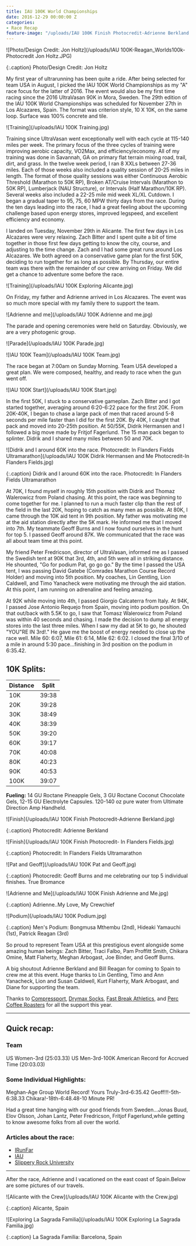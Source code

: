 ```yaml
---
title: IAU 100K World Championships
date: 2016-12-29 00:00:00 Z
categories:
- Race Recap
feature-image: "/uploads/IAU 100K Finish Photocredit-Adrienne Berkland.jpg"
---
```


![Photo/Design Credit: Jon Holtz](/uploads/IAU 100K-Reagan_Worlds100k-Photocredit Jon Holtz.JPG)

{:.caption}
Photo/Design Credit: Jon Holtz

My first year of ultrarunning has been quite a ride. After being selected for team USA in August, I picked the IAU 100K World Championships as my "A" race focus for the latter of 2016. The event would also be my first time racing since the 2016 UltraVasan 90K in Mora, Sweden. The 29th edition of the IAU 100K World Championships was scheduled for November 27th in Los Alcazares, Spain. The format was criterion style, 10 X 10K, on the same loop. Surface was 100% concrete and tile.

![Training](/uploads/IAU 100K Training.jpg)

Training since UltraVasan went exceptionally well with each cycle at 115-140 miles per week. The primary focus of the three cycles of training were improving aerobic capacity, VO2Max, and efficiency/economy. All of my training was done in Savannah, GA on primary flat terrain mixing road, trail, dirt, and grass. In the twelve week period, I ran 8 XXLs between 27-36 miles. Each of those weeks also included a quality session of 20-25 miles in length. The format of those quality sessions was either Continuous Aerobic Threshold (Marathon to 50K RP), Broken AT/Cruise Intervals (Marathon to 50K RP), Lumberjack (NAU Structure), or Intervals (Half Marathon/10K RP). Several weeks also included a 22-25 mile mid week XL/XL Cutdown. I began a gradual taper to 95, 75, 60 MPW thirty days from the race. During the ten days leading into the race, I had a great feeling about the upcoming challenge based upon energy stores, improved legspeed, and excellent efficiency and economy.

I landed on Tuesday, November 29th in Alicante. The first few days in Los Alcazares were very relaxing. Zach Bitter and I spent quite a bit of time together in those first few days getting to know the city, course, and adjusting to the time change. Zach and I had some great runs around Los Alcazares. We both agreed on a conservative game plan for the first 50K, deciding to run together for as long as possible.  By Thursday, our entire team was there with the remainder of our crew arriving on Friday. We did get a chance to adventure some before the race.

![Training](/uploads/IAU 100K Exploring Alicante.jpg)

On Friday, my father and Adrienne arrived in Los Alcazares. The event was so much more special with my family there to support the team.

![Adrienne and me](/uploads/IAU 100K Adrienne and me.jpg)

The parade and opening ceremonies were held on Saturday. Obviously, we are a very photogenic group.

![Parade](/uploads/IAU 100K Parade.jpg)

![IAU 100K Team](/uploads/IAU 100K Team.jpg)

The race began at 7:00am on Sunday Morning. Team USA developed a great plan. We were composed, healthy, and ready to race when the gun went off.

![IAU 100K Start](/uploads/IAU 100K Start.jpg)

In the first 50K, I stuck to a conservative gameplan. Zach Bitter and I got started together, averaging around 6:20-6:22 pace for the first 20K. From 20K-40K, I began to chase a large pack of men that raced around 5-8 seconds per mile faster than I did for the first 20K. By 40K, I caught that pack and moved into 20-25th position. At 50/55K, Didrik Hermansen and I followed a big move made by Fritjof Fagerlund. The 15 man pack began to splinter. Didrik and I shared many miles between 50 and 70K.

![Didrik and I around 60K into the race. Photocredit: In Flanders Fields Ultramarathon](/uploads/IAU 100K Didrik Hermansen and Me Photocredit-In Flanders Fields.jpg)

{:.caption}
Didrik and I around 60K into the race. Photocredit: In Flanders Fields Ultramarathon

At 70K, I found myself in roughly 15th position with Didrik and Thomaz Walerowicz from Poland chasing. At this point, the race was beginning to come together for me. I planned to run a much faster clip than the rest of the field in the last 20K, hoping to catch as many men as possible. At 80K, I came through the 10K aid tent in 9th position. My father was motivating me at the aid station directly after the 5K mark. He informed me that I moved into 7th. My teammate Geoff Burns and I now found ourselves in the hunt for top 5. I passed Geoff around 87K. We communicated that the race was all about team time at this point.

My friend Peter Fredricson, director of UltraVasan, informed me as I passed the Swedish tent at 90K that 3rd, 4th, and 5th were all in striking distance. He shounted, "Go for podium Pat, go go go." By the time I passed the USA tent, I was passing David Gatebe (Comrades Marathon Course Record Holder) and moving into 5th position. My coaches, Lin Gentling, Lion Caldwell, and Timo Yanacheck were motivating me through the aid station. At this point, I am running on adrenaline and feeling amazing.

At 92K while moving into 4th, I passed Giorgio Calcaterra from Italy. At 94K, I passed Jose Antonio Requejo from Spain, moving into podium position. On that out/back with 5.5K to go, I saw that Tomasz Walerowicz from Poland was within 40 seconds and chasing. I made the decision to dump all energy stores into the last three miles. When I saw my dad at 5K to go, he shouted "YOU"RE IN 3rd!." He gave me the boost of energy needed to close up the race well. Mile 60: 6:07, Mile 61: 6:14, Mile 62: 6:02. I closed the final 3/10 of a mile in around 5:30 pace...finishing in 3rd position on the podium in 6:35.42.

## 10K Splits:

Distance | Split
-------- | -----
10K | 39:38
20K | 39:28
30K | 38:49
40K | 38:39
50K | 39:20
60K | 39:17
70K | 40:08
80K | 40:23
90K | 40:53
100K | 39:07

**Fueling:** 14 GU Roctane Pineapple Gels, 3 GU Roctane Coconut Chocolate Gels, 12-15 GU Electrolyte Capsules. 120-140 oz pure water from Ultimate Direction Amp Handheld.

![Finish](/uploads/IAU 100K Finish Photocredit-Adrienne Berkland.jpg)

{:.caption}
Photocredit: Adrienne Berkland

![Finish](/uploads/IAU 100K Finish Photocredit- In Flanders Fields.jpg)

{:.caption}
Photocredit: In Flanders Fields Ultramarathon

![Pat and Geoff](/uploads/IAU 100K Pat and Geoff.jpg)

{:.caption}
Photocredit: Geoff Burns and me celebrating our top 5 individual finishes. True Bromance

![Adrienne and Me](/uploads/IAU 100K Finish Adrienne and Me.jpg)

{:.caption}
Adrienne..My Love, My Crewchief

![Podium](/uploads/IAU 100K Podium.jpg)

{:.caption}
Men's Podium: Bongmusa Mthembu (2nd), Hideaki Yamauchi (1st), Patrick Reagan (3rd)

So proud to represent Team USA at this prestigious event alongside some amazing human beings: Zach Bitter, Traci Falbo, Pam Proffitt Smith, Chikara Omine, Matt Flaherty, Meghan Arbogast, Joe Binder, and Geoff Burns.

A big shoutout Adrienne Berkland and Bill Reagan for coming to Spain to crew me at this event. Huge thanks to Lin Gentling, Timo and Ann Yanacheck, Lion and Susan Caldwell, Kurt Flaherty, Mark Arbogast, and Diane for supporting the team.

Thanks to [Compressport](http://www.compressport.com/), [Drymax Socks](http://www.drymaxsports.com/), [Fast Break Athletics](http://www.fastbreakathletics.com/), and [Perc Coffee Roasters](http://www.perccoffee.com/) for all the support this year.

---

## Quick recap:

### Team

US Women-3rd (25:03.33)
US Men-3rd-100K American Record for Accrued Time (20:03.03)

### Some Individual Highlights:

Meghan-Age Group World Record!
Yours Truly-3rd-6:35.42
Geoff!!!-5th-6:38.33
Chikara!-18th-6:48.48-10 Minute PR!

Had a great time hanging with our good friends from Sweden...Jonas Buud, Elov Olsson, Johan Lantz, Peter Fredricson, Fritjof Fagerlund,while getting to know awesome folks from all over the world.

### Articles about the race:
- [IRunFar](www.irunfar.com/2016/11/this-week-in-running-november-28-2016.html/comment-page-1#comment-1257098)
- [IAU](http://www.iau-ultramarathon.org/)
- [Slippery Rock University](http://rockathletics.com/news/2016/12/22/mens-cross-country-sru-grad-reagan-among-world-leaders.aspx)

---

After the race, Adrienne and I vacationed on the east coast of Spain.Below are some pictures of our travels.

![Alicante with the Crew](/uploads/IAU 100K Alicante with the Crew.jpg)

{:.caption}
Alicante, Spain

![Exploring La Sagrada Familia](/uploads/IAU 100K Exploring La Sagrada Familia.jpg)

{:.caption}
La Sagrada Familia: Barcelona, Spain
